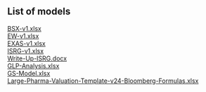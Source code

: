 ## List of models
[BSX-v1.xlsx](https://github.com/user-attachments/files/16654500/BSX-v1.xlsx)
<br>
[EW-v1.xlsx](https://github.com/user-attachments/files/16654501/EW-v1.xlsx)
<br>
[EXAS-v1.xlsx](https://github.com/user-attachments/files/16654502/EXAS-v1.xlsx)
<br>
[ISRG-v1.xlsx](https://github.com/user-attachments/files/16655285/ISRG-v1.xlsx)
<br>
[Write-Up-ISRG.docx](https://github.com/user-attachments/files/16654507/Write-Up-ISRG.docx)
<br>
[GLP-Analysis.xlsx](https://github.com/user-attachments/files/16654503/GLP-Analysis.xlsx)
<br>
[GS-Model.xlsx](https://github.com/user-attachments/files/16654504/GS-Model.xlsx)
<br>
[Large-Pharma-Valuation-Template-v24-Bloomberg-Formulas.xlsx](https://github.com/user-attachments/files/16654506/Large-Pharma-Valuation-Template-v24-Bloomberg-Formulas.xlsx)
